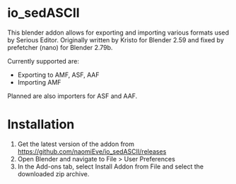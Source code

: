 # io_sedASCII
This blender addon allows for exporting and importing various formats used by Serious Editor.
Originally written by Kristo for Blender 2.59 and fixed by prefetcher (nano) for Blender 2.79b.

Currently supported are:
- Exporting to AMF, ASF, AAF
- Importing AMF

Planned are also importers for ASF and AAF.

# Installation
1. Get the latest version of the addon from https://github.com/naomiEve/io_sedASCII/releases 
2. Open Blender and navigate to File > User Preferences
3. In the Add-ons tab, select Install Addon from File and select the downloaded zip archive.
